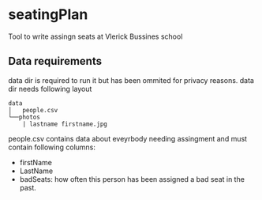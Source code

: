 # seatingPlan
Tool to write assingn seats at Vlerick Bussines school

## Data requirements
data dir is required to run it but has been ommited for privacy reasons.
data dir needs following layout
```
data
│   people.csv    
└──photos
    | lastname firstname.jpg
```
people.csv contains data about eveyrbody needing assingment and must contain following columns:
* firstName
* LastName
* badSeats: how often this person has been assigned a bad seat in the past.